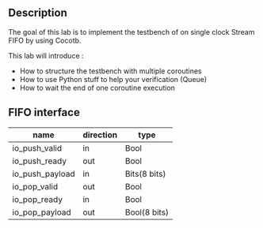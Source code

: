 ## Description
The goal of this lab is to implement the testbench of on single clock Stream FIFO by using Cocotb. 

This lab will introduce :

- How to structure the testbench with multiple coroutines
- How to use Python stuff to help your verification (Queue)
- How to wait the end of one coroutine execution

## FIFO interface 

| name | direction | type |
| ------ | ----------- | ------ |
| io_push_valid   | in  | Bool         |
| io_push_ready   | out | Bool         |
| io_push_payload | in  | Bits(8 bits) |
| io_pop_valid    | out | Bool         |
| io_pop_ready    | in  | Bool         |
| io_pop_payload  | out | Bool(8 bits) |





